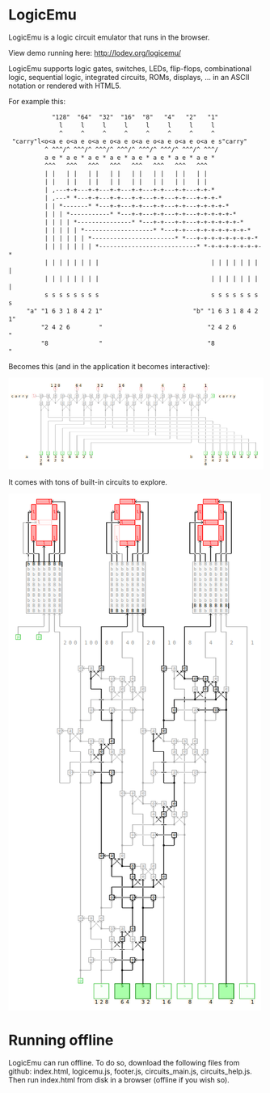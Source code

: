 # LogicEmu

LogicEmu is a logic circuit emulator that runs in the browser.

View demo running here: http://lodev.org/logicemu/

LogicEmu supports logic gates, switches, LEDs, flip-flops, combinational logic, sequential logic, integrated circuits, ROMs, displays, ... in an ASCII notation or rendered with HTML5.

For example this:

```
            "128"  "64"  "32"  "16"  "8"   "4"   "2"   "1"
              l     l     l     l     l     l     l     l
              ^     ^     ^     ^     ^     ^     ^     ^
 "carry"l<o<a e o<a e o<a e o<a e o<a e o<a e o<a e o<a e s"carry"
          ^ ^^^/^ ^^^/^ ^^^/^ ^^^/^ ^^^/^ ^^^/^ ^^^/^ ^^^/
          a e * a e * a e * a e * a e * a e * a e * a e *
          ^^^   ^^^   ^^^   ^^^   ^^^   ^^^   ^^^   ^^^
          | |   | |   | |   | |   | |   | |   | |   | |
          | |   | |   | |   | |   | |   | |   | |   | |
          | ,---+-+---+-+---+-+---+-+---+-+---+-+---+-+-*
          | ,---* *---+-+---+-+---+-+---+-+---+-+---+-+-+-*
          | | *-------* *---+-+---+-+---+-+---+-+---+-+-+-+-*
          | | | *-----------* *---+-+---+-+---+-+---+-+-+-+-+-*
          | | | | *---------------* *---+-+---+-+---+-+-+-+-+-+-*
          | | | | | *-------------------* *---+-+---+-+-+-+-+-+-+-*
          | | | | | | *-----------------------* *---+-+-+-+-+-+-+-+-*
          | | | | | | | *---------------------------* *-+-+-+-+-+-+-+-*
          | | | | | | | |                               | | | | | | | |
          | | | | | | | |                               | | | | | | | |
          s s s s s s s s                               s s s s s s s s
     "a" "1 6 3 1 8 4 2 1"                         "b" "1 6 3 1 8 4 2 1"
         "2 4 2 6        "                             "2 4 2 6        "
         "8              "                             "8              "
```

Becomes this (and in the application it becomes interactive):

![adder](screenshot_add.png)

It comes with tons of built-in circuits to explore.

![screenshot](screenshot.png)

# Running offline

LogicEmu can run offline. To do so, download the following files from github: index.html, logicemu.js, footer.js, circuits_main.js, circuits_help.js. Then run index.html from disk in a browser (offline if you wish so).
